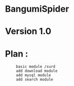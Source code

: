 # BangumiSpider
# Version 1.0

# Plan : 
         basic module /surd
         add download module
         add mysql module
         add search module
